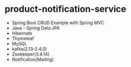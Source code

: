 # product-notification-service

- Spring Boot CRUD Example with Spring MVC 
- Java
– Spring Data JPA 
- Hibernate
- Thymeleaf
- MySQL
- kafka(2.13-2.4.0)  
- Zookeeper(3.4.14)
- Notification(Mailing)


